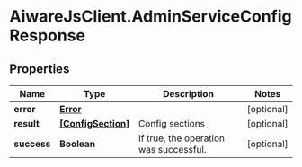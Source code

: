 # AiwareJsClient.AdminServiceConfigResponse

## Properties

Name | Type | Description | Notes
------------ | ------------- | ------------- | -------------
**error** | [**Error**](Error.md) |  | [optional] 
**result** | [**[ConfigSection]**](ConfigSection.md) | Config sections | [optional] 
**success** | **Boolean** | If true, the operation was successful. | [optional] 


